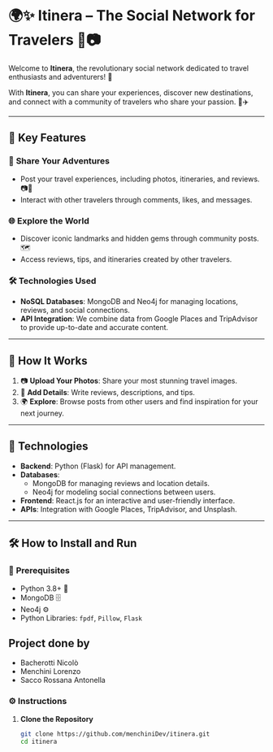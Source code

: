 # 🌍✨ **Itinera** – The Social Network for Travelers 🚀📷

Welcome to **Itinera**, the revolutionary social network dedicated to travel enthusiasts and adventurers! 🌟 

With **Itinera**, you can share your experiences, discover new destinations, and connect with a community of travelers who share your passion. 🧳✈️

---

## 🧳 **Key Features**
### 📌 **Share Your Adventures**
- Post your travel experiences, including photos, itineraries, and reviews. 📷📝
- Interact with other travelers through comments, likes, and messages.

### 🌐 **Explore the World**
- Discover iconic landmarks and hidden gems through community posts. 🗺️
- Access reviews, tips, and itineraries created by other travelers.

### 🛠️ **Technologies Used**
- **NoSQL Databases**: MongoDB and Neo4j for managing locations, reviews, and social connections.
- **API Integration**: We combine data from Google Places and TripAdvisor to provide up-to-date and accurate content.

---

## 🚀 **How It Works**
1. 📷 **Upload Your Photos**: Share your most stunning travel images.
2. 📝 **Add Details**: Write reviews, descriptions, and tips.
3. 🌍 **Explore**: Browse posts from other users and find inspiration for your next journey.

---

## 🔧 **Technologies**
- **Backend**: Python (Flask) for API management.
- **Databases**:
  - MongoDB for managing reviews and location details.
  - Neo4j for modeling social connections between users.
- **Frontend**: React.js for an interactive and user-friendly interface.
- **APIs**: Integration with Google Places, TripAdvisor, and Unsplash.

---

## 🛠️ **How to Install and Run**
### 🔽 **Prerequisites**
- Python 3.8+ 🐍
- MongoDB 🗄️
- Neo4j ⚙️
- Python Libraries: `fpdf`, `Pillow`, `Flask`

## **Project done by**
- Bacherotti Nicolò
- Menchini Lorenzo
- Sacco Rossana Antonella

### ⚙️ **Instructions**
1. **Clone the Repository**
   ```bash
   git clone https://github.com/menchiniDev/itinera.git
   cd itinera

